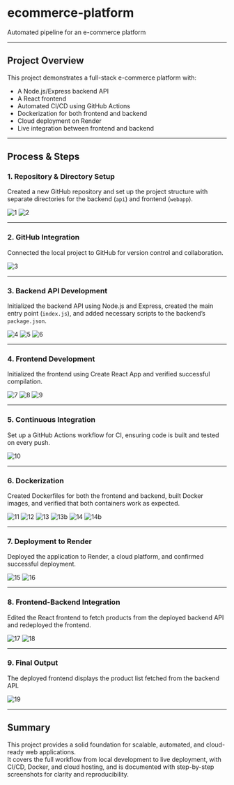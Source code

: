 # ecommerce-platform

Automated pipeline for an e-commerce platform

---

## Project Overview

This project demonstrates a full-stack e-commerce platform with:
- A Node.js/Express backend API
- A React frontend
- Automated CI/CD using GitHub Actions
- Dockerization for both frontend and backend
- Cloud deployment on Render
- Live integration between frontend and backend

---

## Process & Steps

### 1. Repository & Directory Setup

Created a new GitHub repository and set up the project structure with separate directories for the backend (`api`) and frontend (`webapp`).

![1](./img/1.%20repo.jpg)
![2](./img/2.%20directories.jpg)

---

### 2. GitHub Integration

Connected the local project to GitHub for version control and collaboration.

![3](./img/3,%20github.jpg)

---

### 3. Backend API Development

Initialized the backend API using Node.js and Express, created the main entry point (`index.js`), and added necessary scripts to the backend’s `package.json`.

![4](./img/4.%20api.jpg)
![5](./img/5.%20index.jpg)
![6](./img/6.%20scrit%20in%20package.jpg)

---

### 4. Frontend Development

Initialized the frontend using Create React App and verified successful compilation.

![7](./img/7.%20webapp.jpg)
![8](./img/8.%20webpack%20compiled.jpg)
![9](./img/9.%20localhost.jpg)

---

### 5. Continuous Integration

Set up a GitHub Actions workflow for CI, ensuring code is built and tested on every push.

![10](./img/10.%20CI.jpg)

---

### 6. Dockerization

Created Dockerfiles for both the frontend and backend, built Docker images, and verified that both containers work as expected.

![11](./img/11.%20docker%20webapp.jpg)
![12](./img/12.%20docker%20api.jpg)
![13](./img/13.%20build%20docker%20api.jpg)
![13b](./img/13b.%20working.jpg)
![14](./img/14.%20build%20webapp.jpg)
![14b](./img/14b.%20build%20webapp%202.jpg)

---

### 7. Deployment to Render

Deployed the application to Render, a cloud platform, and confirmed successful deployment.

![15](./img/15,%20deploy.jpg)
![16](./img/16.%20deployed.jpg)

---

### 8. Frontend-Backend Integration

Edited the React frontend to fetch products from the deployed backend API and redeployed the frontend.

![17](./img/17.%20edit%20src.jpg)
![18](./img/18.%20redeploy.jpg)

---

### 9. Final Output

The deployed frontend displays the product list fetched from the backend API.

![19](./img/19.%20product%20list.jpg)

---

## Summary

This project provides a solid foundation for scalable, automated, and cloud-ready web applications.  
It covers the full workflow from local development to live deployment, with CI/CD, Docker, and cloud hosting, and is documented with step-by-step screenshots for clarity and reproducibility.



